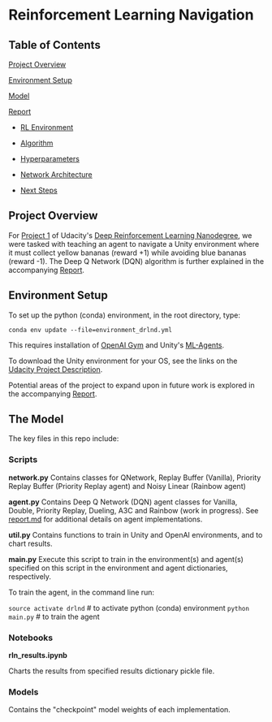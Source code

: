 # Reinforcement Learning Navigation

## Table of Contents

[Project Overview](#overview)

[Environment Setup](#setup)

[Model](#model)

[Report](https://github.com/cipher813/rl_navigation/blob/master/report.md#report)

- [RL Environment](https://github.com/cipher813/rl_navigation/blob/master/report.md#environment)

- [Algorithm](https://github.com/cipher813/rl_navigation/blob/master/report.md#algorithm)

- [Hyperparameters](https://github.com/cipher813/rl_navigation/blob/master/report.md#hyperparameters)

- [Network Architecture](https://github.com/cipher813/rl_navigation/blob/master/report.md#network)

- [Next Steps](https://github.com/cipher813/rl_navigation/blob/master/report.md#nextsteps)

<a name="overview"></a>
## Project Overview

For [Project 1](https://github.com/udacity/deep-reinforcement-learning/tree/master/p1_navigation) of Udacity's [Deep Reinforcement Learning Nanodegree](https://github.com/udacity/deep-reinforcement-learning), we were tasked with teaching an agent to navigate a Unity environment where it must collect yellow bananas (reward +1) while avoiding blue bananas (reward -1).  The Deep Q Network (DQN) algorithm is further explained in the accompanying [Report](https://github.com/cipher813/rl_navigation/blob/master/report.md).

<a name="setup"></a>
## Environment Setup

To set up the python (conda) environment, in the root directory, type:

`conda env update --file=environment_drlnd.yml`

This requires installation of [OpenAI Gym](https://github.com/openai/gym) and Unity's [ML-Agents](https://github.com/Unity-Technologies/ml-agents).

To download the Unity environment for your OS, see the links on the [Udacity Project Description](https://github.com/udacity/deep-reinforcement-learning/tree/master/p1_navigation).    

Potential areas of the project to expand upon in future work is explored in the accompanying [Report](https://github.com/cipher813/rl_navigation/blob/master/report.md).

<a name="model"></a>
## The Model

The key files in this repo include:

### Scripts

**network.py**
Contains classes for QNetwork, Replay Buffer (Vanilla), Priority Replay Buffer (Priority Replay agent) and Noisy Linear (Rainbow agent)

**agent.py**
Contains Deep Q Network (DQN) agent classes for Vanilla, Double, Priority Replay, Dueling, A3C and Rainbow (work in progress).  See [report.md](https://github.com/cipher813/rl_navigation/blob/master/report.md) for additional details on agent implementations.

**util.py**
Contains functions to train in Unity and OpenAI environments, and to chart results.

**main.py**
Execute this script to train in the environment(s) and agent(s) specified on this script in the environment and agent dictionaries, respectively.  


To train the agent, in the command line run:

`source activate drlnd` # to activate python (conda) environment
`python main.py` # to train the agent


### Notebooks

**rln_results.ipynb**

Charts the results from specified results dictionary pickle file.  

### Models

Contains the "checkpoint" model weights of each implementation.  
